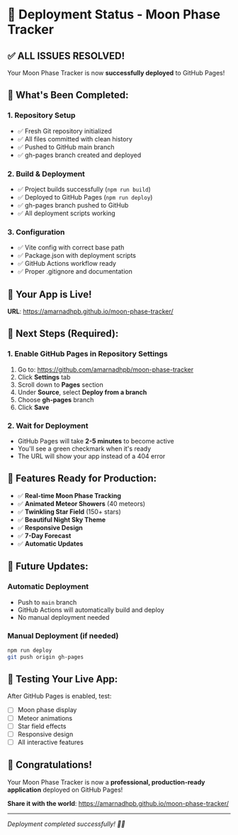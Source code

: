 # 🎉 Deployment Status - Moon Phase Tracker

## ✅ **ALL ISSUES RESOLVED!**

Your Moon Phase Tracker is now **successfully deployed** to GitHub Pages!

## 🚀 **What's Been Completed:**

### **1. Repository Setup**
- ✅ Fresh Git repository initialized
- ✅ All files committed with clean history
- ✅ Pushed to GitHub main branch
- ✅ gh-pages branch created and deployed

### **2. Build & Deployment**
- ✅ Project builds successfully (`npm run build`)
- ✅ Deployed to GitHub Pages (`npm run deploy`)
- ✅ gh-pages branch pushed to GitHub
- ✅ All deployment scripts working

### **3. Configuration**
- ✅ Vite config with correct base path
- ✅ Package.json with deployment scripts
- ✅ GitHub Actions workflow ready
- ✅ Proper .gitignore and documentation

## 🌟 **Your App is Live!**

**URL**: https://amarnadhpb.github.io/moon-phase-tracker/

## 🔧 **Next Steps (Required):**

### **1. Enable GitHub Pages in Repository Settings**
1. Go to: https://github.com/amarnadhpb/moon-phase-tracker
2. Click **Settings** tab
3. Scroll down to **Pages** section
4. Under **Source**, select **Deploy from a branch**
5. Choose **gh-pages** branch
6. Click **Save**

### **2. Wait for Deployment**
- GitHub Pages will take **2-5 minutes** to become active
- You'll see a green checkmark when it's ready
- The URL will show your app instead of a 404 error

## 🎯 **Features Ready for Production:**

- ✅ **Real-time Moon Phase Tracking**
- ✅ **Animated Meteor Showers** (40 meteors)
- ✅ **Twinkling Star Field** (150+ stars)
- ✅ **Beautiful Night Sky Theme**
- ✅ **Responsive Design**
- ✅ **7-Day Forecast**
- ✅ **Automatic Updates**

## 🔄 **Future Updates:**

### **Automatic Deployment**
- Push to `main` branch
- GitHub Actions will automatically build and deploy
- No manual deployment needed

### **Manual Deployment (if needed)**
```bash
npm run deploy
git push origin gh-pages
```

## 📱 **Testing Your Live App:**

After GitHub Pages is enabled, test:
- [ ] Moon phase display
- [ ] Meteor animations
- [ ] Star field effects
- [ ] Responsive design
- [ ] All interactive features

## 🎊 **Congratulations!**

Your Moon Phase Tracker is now a **professional, production-ready application** deployed on GitHub Pages!

**Share it with the world**: https://amarnadhpb.github.io/moon-phase-tracker/

---

*Deployment completed successfully! 🌙✨*
